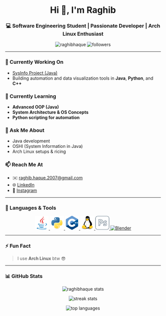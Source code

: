 <h1 align="center">Hi 👋, I'm Raghib</h1>
<h3 align="center">💻 Software Engineering Student | Passionate Developer | Arch Linux Enthusiast</h3>

<p align="center">
  <img src="https://komarev.com/ghpvc/?username=raghibhaque&label=Profile%20views&color=0e75b6&style=flat" alt="raghibhaque" />
  <img src="https://img.shields.io/github/followers/raghibhaque?label=Followers&style=social" alt="followers" />
</p>

---

### 🔭 Currently Working On
- [SysInfo Project (Java)]([https://github.com/LizaBr23/Git-Pushers/blob/master/src/main/java/org/example/Main.java](https://github.com/raghibhaque/Java-SystemInfo))
- Building automation and data visualization tools in **Java**, **Python**, and **C++**

### 🌱 Currently Learning
- **Advanced OOP (Java)**  
- **System Architecture & OS Concepts**  
- **Python scripting for automation**

### 💬 Ask Me About
- Java development  
- OSHI (System Information in Java)  
- Arch Linux setups & ricing

### 📫 Reach Me At
- ✉️ [raghib.haque.2007@gmail.com](mailto:raghib.haque.2007@gmail.com)
- 🌐 [LinkedIn](https://www.linkedin.com/in/raghib-haque-237757383)
- 📸 [Instagram](https://instagram.com/rgbscene)

---

### 🧰 Languages & Tools
<p align="center">
  <a href="https://www.java.com" target="_blank" rel="noreferrer">
    <img src="https://raw.githubusercontent.com/devicons/devicon/master/icons/java/java-original.svg" alt="Java" width="45" height="45"/>
  </a>
  <a href="https://www.python.org" target="_blank" rel="noreferrer">
    <img src="https://raw.githubusercontent.com/devicons/devicon/master/icons/python/python-original.svg" alt="Python" width="45" height="45"/>
  </a>
  <a href="https://cplusplus.com/" target="_blank" rel="noreferrer">
    <img src="https://raw.githubusercontent.com/devicons/devicon/master/icons/cplusplus/cplusplus-original.svg" alt="C++" width="45" height="45"/>
  </a>
  <a href="https://archlinux.org/" target="_blank" rel="noreferrer">
    <img src="https://raw.githubusercontent.com/devicons/devicon/master/icons/linux/linux-original.svg" alt="Arch Linux" width="45" height="45"/>
  </a>
  <a href="https://www.photoshop.com/en" target="_blank" rel="noreferrer">
    <img src="https://raw.githubusercontent.com/devicons/devicon/master/icons/photoshop/photoshop-line.svg" alt="Photoshop" width="45" height="45"/>
  </a>
  <a href="https://www.blender.org/" target="_blank" rel="noreferrer">
    <img src="https://download.blender.org/branding/community/blender_community_badge_white.svg" alt="Blender" width="45" height="45"/>
  </a>
</p>

---

### ⚡ Fun Fact
> I use **Arch Linux** btw 😎

---

### 📊 GitHub Stats
<p align="center">
  <img src="https://github-readme-stats.vercel.app/api?username=raghibhaque&show_icons=true&theme=tokyonight" alt="raghibhaque stats" />
</p>

<p align="center">
  <img src="https://github-readme-streak-stats.herokuapp.com/?user=raghibhaque&theme=tokyonight" alt="streak stats" />
</p>

<p align="center">
  <img src="https://github-readme-stats.vercel.app/api/top-langs/?username=raghibhaque&layout=compact&theme=tokyonight" alt="top languages" />
</p>
